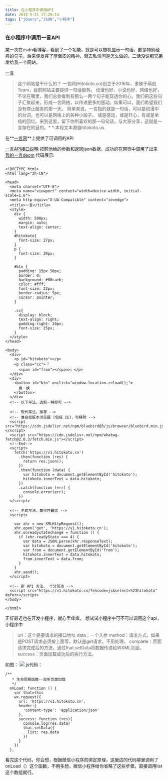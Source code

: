 ```yaml
---
title: 在小程序中调用API
date: 2018-5-21 17:20:14
tags: ["jQuery","JSON","小程序"]
---
```

### 在小程序中调用一言API

某一次在csdn看博客，看到了一个功能，就是可以随机显示一句话，都是特别经典的句子，后来便发挥了厚面皮的精神，就去私信问是怎么做的，二话没说那兄弟发给我一个网站，

[一言](https://hitokoto.cn/)
>这个网站是干什么的？
一言网(Hitokoto.cn)创立于2016年，隶属于萌创Team，目前网站主要提供一句话服务。
动漫也好、小说也好、网络也好，不论在哪里，我们总会看到有那么一两个句子能穿透你的心。我们把这些句子汇聚起来，形成一言网络，以传递更多的感动。如果可以，我们希望我们没有停止服务的那一天。
简单来说，一言指的就是一句话，可以是动漫中的台词，也可以是网络上的各种小段子。
或是感动，或是开心，有或是单纯的回忆。来到这里，留下你所喜欢的那一句句话，与大家分享，这就是一言存在的目的。*
*:本段文本源自hitokoto.us.

在**[一言网](https://hitokoto.cn/)**上提供了可调用的API

[一言API接口说明](https://hitokoto.cn/api)
按照他给的参数和返回json数据，成功的在网页中调用了出来
[我的一言deom](http://zhangningle.gitee.io/javascript-demo/%E4%B8%80%E8%A8%80.html)
代码展示:
```

<!DOCTYPE html>
<html lang="zh-CN">

<head>
  <meta charset="UTF-8">
  <meta name="viewport" content="width=device-width, initial-scale=1.0">
  <meta http-equiv="X-UA-Compatible" content="ie=edge">
  <title>一言</title>
  <style>
    div {
      width: 500px;
      margin: auto;
      text-align: center;
    }
    #hitokoto{
      font-size: 27px;
    }
    p {
      font-size: 20px;
    }

    #btn {
      padding: 15px 50px;
      border: 0;
      background: #00caeb;
      color: #fff;
      font-size: 22px;
      border-radius: 5px;
      cursor: pointer;
    }

    .cc{
      display: block;
      text-align: right;
      padding-right: 20px;
      font-size: 25px;
    }
  </style>
</head>

<body>
  <div>
    <p id="hitokoto"></p>
    <p class="cc">『
      <span id="from"></span>』</p>
  </div>
  <div>
    <button id="btn" onclick="window.location.reload();">
      换一换
    </button>
  </div>
  <!-- 以下写法，选取一种即可 -->

  <!-- 现代写法，推荐 -->
  <!-- 兼容低版本浏览器 (包括 IE)，可移除 -->
  <script src="https://cdn.jsdelivr.net/npm/bluebird@3/js/browser/bluebird.min.js"></script>
  <script src="https://cdn.jsdelivr.net/npm/whatwg-fetch@2.0.3/fetch.min.js"></script>
  <!--End-->
  <script>
    fetch('https://v1.hitokoto.cn')
      .then(function (res) {
        return res.json();
      })
      .then(function (data) {
        var hitokoto = document.getElementById('hitokoto');
        hitokoto.innerText = data.hitokoto;
      })
      .catch(function (err) {
        console.error(err);
      })
  </script>

  <!-- 老式写法，兼容性最忧 -->
  <script>
    
    var xhr = new XMLHttpRequest();
    xhr.open('get', 'https://v1.hitokoto.cn');
    xhr.onreadystatechange = function () {
      if (xhr.readyState === 4) {
        var data = JSON.parse(xhr.responseText);
        var hitokoto = document.getElementById('hitokoto');
        var from = document.getElementById('from');
        hitokoto.innerText = data.hitokoto;
        from.innerText = data.from;
      }
    }
    xhr.send();
  </script>

  <!-- 新 API 方法， 十分简洁 -->
  <script src="https://v1.hitokoto.cn/?encode=js&select=%23hitokoto" defer></script>
</body>

</html>
```
正好最近也在开发小程序，就心里痒痒。
想试试小程序中可不可以调用这个api，
小程序中
>url：这个是要请求的接口地址
data：一个入参
method：请求方式，如果是POST请求必须按上面写，默认是get请求，不用处理。
complete：页面请求完成后的方法，通过that.setData将数据传递给WXML页面。
success：页面加载成功后的执行方法。

如图：
<img src="http://p0bnwspy9.bkt.clouddn.com/yiyxcv.gif">
js代码：
```
/**
   * 生命周期函数--监听页面加载
   */
  onLoad: function () {
    var that=this
    wx.request({
      url: 'https://v1.hitokoto.cn',
      header:{
        'content-type': 'application/json'
      },
      success: function (res){
        console.log(res.data)
        that.setData({
          list: res.data
        })
      }
    })
  },
```
看完这个代码，你会想，根据微信小程序的绑定原理，这里边的代码哪里调用了onLoad（）这个函数，不用多想，微信小程序给你省略了这些步骤。直接调用list这个数组就行。
